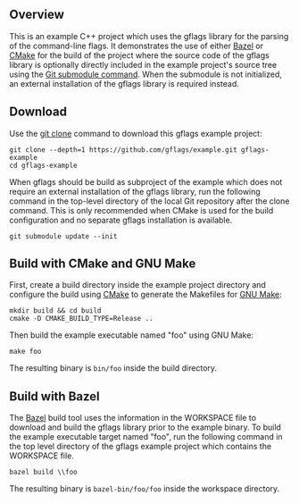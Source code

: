 Overview
--------

This is an example C++ project which uses the gflags library for the parsing of
the command-line flags. It demonstrates the use of either [Bazel](http://bazel.io/)
or [CMake](https://cmake.org/) for the build of the project where the source code
of the gflags library is optionally directly included in the example project's
source tree using the [Git submodule command](https://git-scm.com/docs/git-submodule).
When the submodule is not initialized, an external installation of the gflags
library is required instead.


Download
--------

Use the [git clone](https://git-scm.com/docs/git-clone) command to download this
gflags example project:

```
git clone --depth=1 https://github.com/gflags/example.git gflags-example
cd gflags-example
```

When gflags should be build as subproject of the example which does not
require an external installation of the gflags library, run the following
command in the top-level directory of the local Git repository after the
clone command. This is only recommended when CMake is used for the build
configuration and no separate gflags installation is available.

```
git submodule update --init
```


Build with CMake and GNU Make
-----------------------------

First, create a build directory inside the example project directory and
configure the build using [CMake](https://cmake.org) to generate the Makefiles
for [GNU Make](https://www.gnu.org/software/make/):
```
mkdir build && cd build
cmake -D CMAKE_BUILD_TYPE=Release ..
```

Then build the example executable named "foo" using GNU Make:
```
make foo
```

The resulting binary is ```bin/foo``` inside the build directory.


Build with Bazel
----------------

The [Bazel](http://bazel.io) build tool uses the information in the WORKSPACE file
to download and build the gflags library prior to the example binary. To build the
example executable target named "foo", run the following command in the top level
directory of the gflags example project which contains the WORKSPACE file.

```
bazel build \\foo
```

The resulting binary is ```bazel-bin/foo/foo``` inside the workspace directory.
